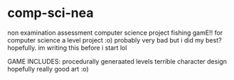 # comp-sci-nea
non examination assessment computer science project 
fishing gamE!! for computer science a level project :o)
probably very bad but i did my best? hopefully. im writing this before i start lol

GAME INCLUDES:
procedurally generaated levels
terrible character design
hopefully really good art :o)
